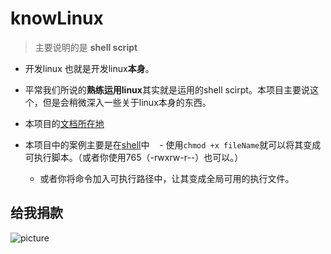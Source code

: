 # knowLinux

> 主要说明的是 **shell script**

- 开发linux 也就是开发linux**本身**。

- 平常我们所说的**熟练运用linux**其实就是运用的shell scirpt。本项目主要说这个，但是会稍微深入一些关于linux本身的东西。

-  本项目的[文档所在地](./doc/summary.md)

-  本项目中的案例主要是在[shell](./shell)中
    - 使用`chmod +x fileName`就可以将其变成可执行脚本。（或者你使用765（-rwxrw-r--）也可以。）
    - 或者你将命令加入可执行路径中，让其变成全局可用的执行文件。

## 给我捐款

![picture](https://github.com/ThomasHuke/donate/blob/master/things.png)
